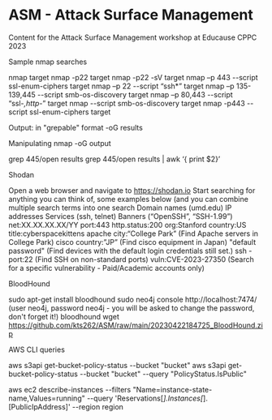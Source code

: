 # ASM - Attack Surface Management
Content for the Attack Surface Management workshop at Educause CPPC 2023

Sample nmap searches

nmap target
nmap -p22 target
nmap -p22 -sV target
nmap –p 443 --script ssl-enum-ciphers target
nmap –p 22 --script “ssh*” target
nmap –p 135-139,445 --script smb-os-discovery target
nmap –p 80,443 --script “ssl-*,http-*” target
nmap --script smb-os-discovery target
nmap -p443 --script ssl-enum-ciphers target

Output: in "grepable" format -oG results

Manipulating nmap -oG output

grep 445/open results
grep 445/open results | awk ‘{ print $2}’

Shodan

Open a web browser and navigate to https://shodan.io 
Start searching for anything you can think of, some examples below (and you can combine multiple search terms into one search
Domain names (umd.edu)
IP addresses
Services (ssh, telnet)
Banners (“OpenSSH”, “SSH-1.99”)
net:XX.XX.XX.XX/YY
port:443
http.status:200
org:Stanford
country:US
title:cyberspacekittens
apache city:“College Park” (Find Apache servers in College Park)
cisco country:”JP” (Find cisco equipment in Japan)
"default password" (Find devices with the default login credentials still set.)
ssh -port:22 (Find SSH on non-standard ports)
vuln:CVE-2023-27350 (Search for a specific vulnerability - Paid/Academic accounts only)

BloodHound

sudo apt-get install bloodhound
sudo neo4j console
http://localhost:7474/ (user neo4j, password neo4j - you will be asked to change the password, don't forget it!)
bloodhound
wget https://github.com/kts262/ASM/raw/main/20230422184725_BloodHound.zip

AWS CLI queries

aws s3api get-bucket-policy-status --bucket "bucket" 
aws s3api get-bucket-policy-status --bucket "bucket" --query "PolicyStatus.IsPublic"

aws ec2 describe-instances --filters "Name=instance-state-name,Values=running" --query 'Reservations[*].Instances[*].[PublicIpAddress]' --region region
